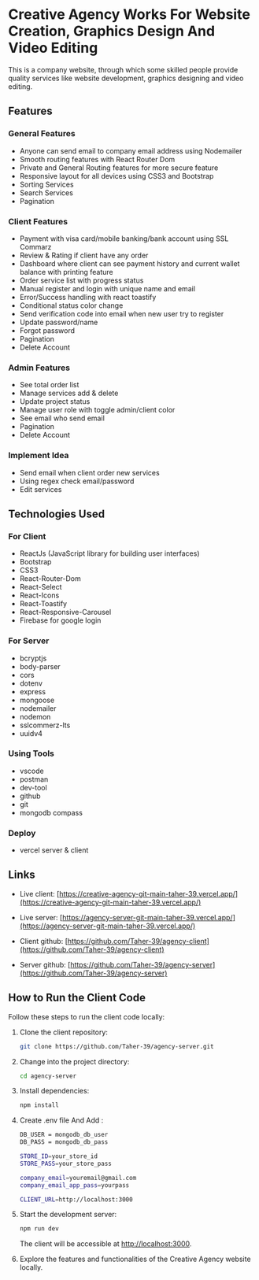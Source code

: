 # Creative Agency Works For Website Creation, Graphics Design And Video Editing

This is a company website, through which some skilled people provide quality services like website development, graphics designing and video editing.

## Features

### General Features

- Anyone can send email to company email address using Nodemailer
- Smooth routing features with React Router Dom
- Private and General Routing features for more secure feature
- Responsive layout for all devices using CSS3 and Bootstrap
- Sorting Services
- Search Services
- Pagination

### Client Features

- Payment with visa card/mobile banking/bank account using SSL Commarz
- Review & Rating if client have any order
- Dashboard where client can see payment history and current wallet balance with printing feature
- Order service list with progress status
- Manual register and login with unique name and email
- Error/Success handling with react toastify
- Conditional status color change
- Send verification code into email when new user try to register
- Update password/name
- Forgot password
- Pagination
- Delete Account

### Admin Features

- See total order list
- Manage services add & delete
- Update project status
- Manage user role with toggle admin/client color
- See email who send email
- Pagination
- Delete Account

### Implement Idea

- Send email when client order new services
- Using regex check email/password
- Edit services

## Technologies Used

### For Client

- ReactJs (JavaScript library for building user interfaces)
- Bootstrap
- CSS3
- React-Router-Dom
- React-Select
- React-Icons
- React-Toastify
- React-Responsive-Carousel
- Firebase for google login

### For Server

- bcryptjs
- body-parser
- cors
- dotenv
- express
- mongoose
- nodemailer
- nodemon
- sslcommerz-lts
- uuidv4

### Using Tools

- vscode
- postman
- dev-tool
- github
- git
- mongodb compass

### Deploy

- vercel server & client

## Links

- Live client: [https://creative-agency-git-main-taher-39.vercel.app/](https://creative-agency-git-main-taher-39.vercel.app/)

- Live server: [https://agency-server-git-main-taher-39.vercel.app/](https://agency-server-git-main-taher-39.vercel.app/)

- Client github: [https://github.com/Taher-39/agency-client](https://github.com/Taher-39/agency-client)

- Server github: [https://github.com/Taher-39/agency-server](https://github.com/Taher-39/agency-server)


## How to Run the Client Code

Follow these steps to run the client code locally:

1. Clone the client repository:

    ```bash
    git clone https://github.com/Taher-39/agency-server.git
    ```

2. Change into the project directory:

    ```bash
    cd agency-server
    ```

3. Install dependencies:

    ```bash
    npm install
    ```
3. Create .env file And Add :

    ```bash
    DB_USER = mongodb_db_user 
    DB_PASS = mongodb_db_pass

    STORE_ID=your_store_id
    STORE_PASS=your_store_pass

    company_email=youremail@gmail.com
    company_email_app_pass=yourpass

    CLIENT_URL=http://localhost:3000
    ```

4. Start the development server:

    ```bash
    npm run dev
    ```

   The client will be accessible at [http://localhost:3000](http://localhost:3000).

5. Explore the features and functionalities of the Creative Agency website locally.
